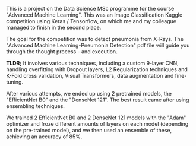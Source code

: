 This is a project on the Data Science MSc programme for the course "Advanced Machine Learning". This was an Image Classification Kaggle competition using Keras / Tensorflow, on which me and my colleague managed to finish in the second place.

The goal for the competition was to detect pneumonia from X-Rays. The "Advanced Machine Learning-Pneumonia Detection" pdf file will guide you through the thought process - and execution.

**TLDR;** It involves various techniques, including a custom 9-layer CNN, handling overfitting with Dropout layers, L2 Regularization techniques and K-Fold cross validation, Visual Transformers, data augmentation and fine-tuning.

After various attempts, we ended up using 2 pretrained models, the "EfficientNet B0" and the "DenseNet 121". The best result came after using ensembling techniques.

We trained 2 EfficientNet B0 and 2 DenseNet 121 models with the "Adam" optimizer and froze different amounts of layers on each model (depending on the pre-trained model), and we then used an ensemble of these, achieving an accuracy of 85%.
